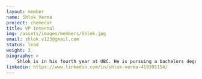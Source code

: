 ```yaml
---
layout: member
name: Shlok Verma	
project: chemecar
title: VP Internal
img: /assets/images/members/Shlok.jpg
email: shlok.v123@gmail.com
status: lead
weight: 3
biography: >
    Shlok is in his fourth year at UBC. He is pursuing a bachelors degree in Chemical and Biological Engineering. He has a passion for Machine Learning and Data Analysis, and everything tech related. He joined Chem-E-Car as a circuitry sub team member in his second year and then took the role of VP External in UBC Envision. Now, he is part of the Instrumentation sub team in BioT and is the VP Internal. Shlok hopes to combine his interests of CHBE and Machine Learning and Data Science for process automation. Currently he helps out with planning and execution of the Envision events such as speaker series and collaborations with other chapters of AICHE. He hopes to help with the professional development of students and build connections for sharing of knowledge and experience.
linkedin: https://www.linkedin.com/in/shlok-verma-419395154/
---
```


